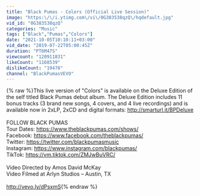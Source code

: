 ```yaml
---
title: "Black Pumas - Colors (Official Live Session)"
image: "https:\/\/i.ytimg.com\/vi\/0G383538qzQ\/hqdefault.jpg"
vid_id: "0G383538qzQ"
categories: "Music"
tags: ["Black","Pumas","Colors"]
date: "2021-10-05T10:10:11+03:00"
vid_date: "2019-07-22T05:00:45Z"
duration: "PT6M47S"
viewcount: "120911831"
likeCount: "1168539"
dislikeCount: "19478"
channel: "BlackPumasVEVO"
---
```

{% raw %}This live version of &quot;Colors&quot; is available on the Deluxe Edition of the self titled Black Pumas debut album. The Deluxe Edition includes 11 bonus tracks (3 brand new songs, 4 covers, and 4 live recordings) and is available now in 2xLP, 2xCD and digital formats: <a rel="nofollow" target="blank" href="http://smarturl.it/BPDeluxe">http://smarturl.it/BPDeluxe</a><br /><br />FOLLOW BLACK PUMAS <br />Tour Dates: <a rel="nofollow" target="blank" href="https://www.theblackpumas.com/shows/">https://www.theblackpumas.com/shows/</a><br />Facebook: <a rel="nofollow" target="blank" href="https://www.facebook.com/theblackpumas/">https://www.facebook.com/theblackpumas/</a> <br />Twitter: <a rel="nofollow" target="blank" href="https://twitter.com/blackpumasmusic">https://twitter.com/blackpumasmusic</a> <br />Instagram: <a rel="nofollow" target="blank" href="https://www.instagram.com/blackpumas/">https://www.instagram.com/blackpumas/</a><br />TikTok: <a rel="nofollow" target="blank" href="https://vm.tiktok.com/ZMJwBuVRC/">https://vm.tiktok.com/ZMJwBuVRC/</a> <br /><br />Video Directed by Amos David McKay<br />Video Filmed at Arlyn Studios – Austin, TX<br /><br /><a rel="nofollow" target="blank" href="http://vevo.ly/dPsxmS">http://vevo.ly/dPsxmS</a>{% endraw %}
